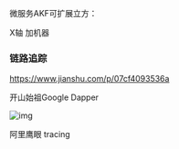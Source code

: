 微服务AKF可扩展立方：

X轴 加机器

### 链路追踪

https://www.jianshu.com/p/07cf4093536a

开山始祖Google Dapper 

![img](https://img-blog.csdn.net/20131027143713968?watermark/2/text/aHR0cDovL2Jsb2cuY3Nkbi5uZXQvemhhbmxpanVu/font/5a6L5L2T/fontsize/400/fill/I0JBQkFCMA==/dissolve/70/gravity/Center)

阿里鹰眼 tracing


